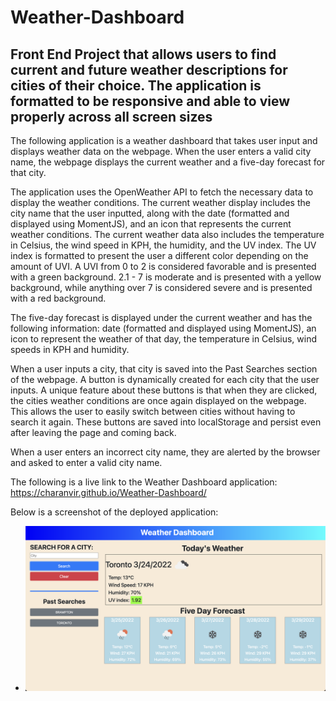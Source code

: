 # Weather-Dashboard

## Front End Project that allows users to find current and future weather descriptions for cities of their choice. The application is formatted to be responsive and able to view properly across all screen sizes

The following application is a weather dashboard that takes user input and displays weather data on the webpage. When the user enters a valid city name, the webpage displays the current weather and a five-day forecast for that city. 

The application uses the OpenWeather API to fetch the necessary data to display the weather conditions. The current weather display includes the city name that the user inputted, along with the date (formatted and displayed using MomentJS), and an icon that represents the current weather conditions. The current weather data also includes the temperature in Celsius, the wind speed in KPH, the humidity, and the UV index. The UV index is formatted to present the user a different color depending on the amount of UVI. A UVI from 0 to 2 is considered favorable and is presented with a green background. 2.1 - 7 is moderate and is presented with a yellow background, while anything over 7 is considered severe and is presented with a red background. 

The five-day forecast is displayed under the current weather and has the following information: date (formatted and displayed using MomentJS), an icon to represent the weather of that day, the temperature in Celsius, wind speeds in KPH and humidity.

When a user inputs a city, that city is saved into the Past Searches section of the webpage. A button is dynamically created for each city that the user inputs. A unique feature about these buttons is that when they are clicked, the cities weather conditions are once again displayed on the webpage. This allows the user to easily switch between cities without having to search it again. These buttons are saved into localStorage and persist even after leaving the page and coming back. 

When a user enters an incorrect city name, they are alerted by the browser and asked to enter a valid city name. 

The following is a live link to the Weather Dashboard application: https://charanvir.github.io/Weather-Dashboard/

Below is a screenshot of the deployed application: 
- <img src="assets/images/1.jpeg">
